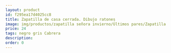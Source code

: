 ```yaml
---
layout: product
id: f295ea17d4025cc8
title: Zapatilla de casa cerrada. Dibujo ratones
image: img/productos/zapatilla señora invierno/Últimos pares/Zapatilla de casa cerrada. Dibujo ratones=24=negro gris Cabrera.webp
price: 24
tags: negro gris Cabrera
description: 
order: 0
---
```


